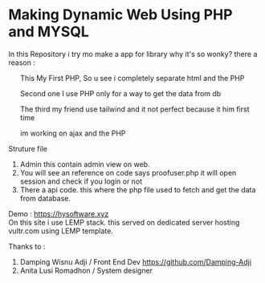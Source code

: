 <h1>Making Dynamic Web Using PHP and MYSQL</h1>
<p>In this Repository i try mo make a app for library why it's so wonky? there a reason :</p>
  <ul>This My First PHP, So u see i completely separate html and the PHP</ul>
  <ul>Second one I use PHP only for a way to get the data from db</ul>
  <ul>The third my friend use tailwind and it not perfect because it him first time</ul>
  <ul>im working on ajax and the PHP</ul>

Struture file 
1. Admin this contain admin view on web.
2. You will see an reference on code says proofuser.php it will open session and check if you login or not
3. There a api code. this where the php file used to fetch and get the data from database.

Demo : https://hysoftware.xyz <br/>
On this site i use LEMP stack. this served on dedicated server hosting vultr.com using LEMP template.

Thanks to :
1. Damping Wisnu Adji / Front End Dev https://github.com/Damping-Adji
2. Anita Lusi Romadhon / System designer
